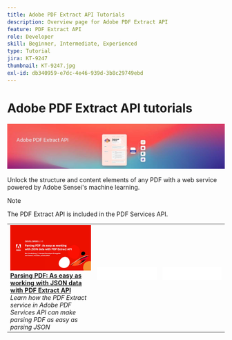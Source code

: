 ```yaml
---
title: Adobe PDF Extract API Tutorials
description: Overview page for Adobe PDF Extract API
feature: PDF Extract API
role: Developer
skill: Beginner, Intermediate, Experienced
type: Tutorial
jira: KT-9247
thumbnail: KT-9247.jpg
exl-id: db340959-e7dc-4e46-939d-3b8c29749ebd
---
```

# Adobe PDF Extract API tutorials

![PDF Embed API Banner](../assets/pdfextracthero.jpg)

Unlock the structure and content elements of any PDF with a web service powered by Adobe Sensei's machine learning.

>[!NOTE]
>
>The PDF Extract API is included in the PDF Services API.

<table style="table-layout:fixed">
<tr>
 <td>
   <a href="https://experienceleague.adobe.com/docs/adobe-developers-live-events/events/2021/oct2021/parsing-pdf.html">
      <img alt="Parsing PDF: As easy as working with JSON data with PDF Extract API" src="assets/ParsingPDF_1280.png" />
   </a>
    <div>
   <a href="https://experienceleague.adobe.com/docs/adobe-developers-live-events/events/2021/oct2021/parsing-pdf.html"><strong>Parsing PDF: As easy as working with JSON data with PDF Extract API</strong></a>
    </div>
    <em>Learn how the PDF Extract service in Adobe PDF Services API can make parsing PDF as easy as parsing JSON</em>
    <br>
  </td>
  <td>
    <img alt="Spacer" src="../assets/WhiteBanner_Placeholder.png" />
    <div>
    <br>
  </td>
  <td>
    <img alt="Spacer" src="../assets/WhiteBanner_Placeholder.png" />
    <div>
    <br>
  </td>
</tr>
</table>
